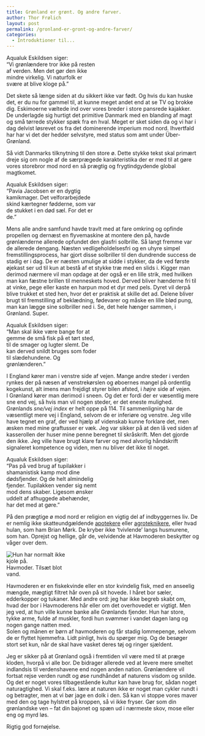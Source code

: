```yaml
---
title: Grønland er grønt. Og andre farver.
author: Thor Frølich
layout: post
permalink: /gronland-er-gront-og-andre-farver/
categories:
  - Introduktioner til...
---
```

<div class="bitImage bitRight" style="width: 240px">
  <str>Aqualuk Eskildsen siger</str>:<br /> “Vi grønlændere tror ikke på resten af verden. Men det gør den ikke mindre virkelig. Vi naturfolk er svære at blive kloge på.”
</div>

Det skete så længe siden at du sikkert ikke var født. Og hvis du kan huske det, er du nu for gammel til, at kunne meget andet end at se TV og brokke dig. Eskimoerne væltede ind over vores breder i store pansrede kajakker. De underlagde sig hurtigt det primitive Danmark med en blanding af magt og små tørrede stykker spæk fra en hval. Meget er sket siden da og vi har i dag delvist løsrevet os fra det dominerende imperium mod nord. Ihvertfald har har vi det der hedder selvstyre, med status som amt under Über-Grønland.

Så vidt Danmarks tilknytning til den store ø. Dette stykke tekst skal primært dreje sig om nogle af de særprægede karakteristika der er med til at gøre vores storebror mod nord en så prægtig og frygtindgydende global magtkomet.

<div class="bitImage bitLeft" style="width: 240px">
  <str>Aqualuk Eskildsen siger</str>:<br /> “Pavia Jacobsen er en dygtig kamikmager. Det velforarbejdede skind kærtegner fødderne, som var de stukket i en død sæl. For det er de.”
</div>

Mens alle andre samfund havde travlt med at fare omkring og opfinde propellen og dernæst en flyvemaskine at montere den på, havde grønlænderne allerede opfundet den glasfri solbrille. Så langt fremme var de allerede dengang. Næsten vedligeholdelsesfri og en uhyre simpel fremstillingsprocess, har gjort disse solbriller til den dundrende success de stadig er i dag. De er næsten umulige at sidde i stykker, da de ved første øjekast ser ud til kun at bestå af et stykke træ med en slids i. Kigger man derimod nærmere vil man opdage at der også er en lille strik, med hvilken man kan fæstne brillen til menneskets hoved. Derved bliver hænderne fri til at vinke, pege eller kaste en harpun mod et dyr med pels. Dyret vil derpå blive trukket et sted hen, hvor det er praktisk at skille det ad. Delene bliver brugt til fremstilling af beklædning, fødevarer og måske en lille blød pung, man kan lægge sine solbriller ned i. Se, det hele hænger sammen, i Grønland. Super.

<div class="bitImage bitRight" style="width: 240px">
  <str>Aqualuk Eskildsen siger</str>:<br /> “Man skal ikke være bange for at gemme de små fisk på et tørt sted, til de smager og lugter slemt. De kan derved snildt bruges som foder til slædehundene. Og grønlænderen.”
</div>

I England kører man i venstre side af vejen. Mange andre steder i verden rynkes der på næsen af venstrekørslen og øboernes mangel på ordentlig kogekunst, alt imens man frejdigt styrer bilen afsted, i *højre* side af vejen.  
I Grønland kører man derimod i sneen. Og det er fordi der er væsentlig mere sne end vej, så hvis man vil nogen steder, er det eneste mulighed. Grønlands *sne/vej index* er helt oppe på 114. Til sammenligning har de væsentligt mere vej i England, selvom de er inferiøre og venstre. Jeg ville have tegnet en graf, der ved hjælp af videnskab kunne forklare det, men æsken med mine graftusser er væk. Jeg var sikker på at den lå ved siden af kasserollen der huser mine penne beregnet til skråskrift. Men det gjorde den ikke. Jeg ville have brugt klare farver og med alvorlig håndskrift signaleret kompetence og viden, men nu bliver det ikke til noget.

<div class="bitImage bitLeft" style="width: 240px">
  <str>Aqualuk Eskildsen siger</str>:<br /> “Pas på ved brug af tupilakker i shamanistisk kamp mod dine dødsfjender. Og de helt almindelig fjender. Tupilakken vender sig nemt mod dens skaber. Ligesom ønsker uddelt af afhuggede abehænder, har det med at gøre.”
</div>

På den prægtige ø mod nord er religion en vigtig del af indbyggernes liv. De er nemlig ikke skatteundgældende [apotekere][1] eller [agroteknikere][1], eller hvad hulan, som ham Brian Mørk. De kryber ikke ‘tvivlende’ langs husmurene, som han. Oprejst og hellige, går de, velvidende at Havmoderen beskytter og våger over dem.

<div class="bitImage bitRight" style="width: 168px">
  <img src="http://www.abekat.net/wp-content/images/bighair_01.jpg" alt="Hun har normalt ikke kjole på." /><br /> Havmoder. Tilsæt blot vand.
</div>

Havmoderen er en fiskekvinde eller en stor kvindelig fisk, med en anseelig mængde, mægtigt filtret hår oven på sit hovede. I håret bor sæler, edderkopper og tukaner. Med andre ord: jeg har ikke begreb skabt om, hvad der bor i Havmoderens hår eller om det overhovedet er vigtigt. Men jeg ved, at hun ville kunne banke alle Grønlands fjender. Hun har store, tykke arme, fulde af muskler, fordi hun svømmer i vandet dagen lang og nogen gange natten med.  
Solen og månen er børn af havmoderen og får stadig lommepenge, selvom de er flyttet hjemmefra. Lidt pinligt, hvis du spørger mig. Og de besøger stort set kun, når de skal have vasket deres tøj og ringer sjældent.

Jeg er sikker på at Grønland også i fremtiden vil være med til at præge kloden, hvorpå vi alle bor. De bidrager allerede ved at levere mere smeltet indlandsis til verdenshavene end nogen anden nation. Grønlændere vil fortsat rejse verden rundt og øse rundhåndet af naturens visdom og snilde. Og det er noget vores tilbagestående kultur kan have brug for, sådan noget naturagtighed. Vi skal f.eks. lære at naturen ikke er noget man cykler rundt i og betragter, men at vi bør jage en dolk i den. Så kan vi stoppe vores maver med den og tage hylstret på kroppen, så vi ikke fryser. Gør som din grønlandske ven – fat din bajonet og spæn ud i nærmeste skov, mose eller eng og myrd løs. 

Rigtig god fornøjelse.

 [1]: http://www.abekat.net/archives/2005/02/07/sa-kan-du-tro-om-igen-1/